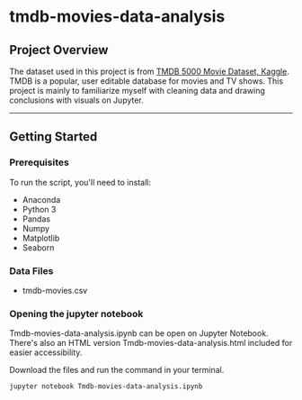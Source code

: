 # tmdb-movies-data-analysis

## Project Overview

 The dataset used in this project is from [TMDB 5000 Movie Dataset, Kaggle](https://www.kaggle.com/tmdb/tmdb-movie-metadata). TMDB is a popular, user editable database for movies and TV shows. This project is mainly to familiarize myself with cleaning data and drawing conclusions with visuals on Jupyter. 

---

## Getting Started

### Prerequisites

To run the script, you'll need to install:
- Anaconda
- Python 3
- Pandas
- Numpy
- Matplotlib
- Seaborn

### Data Files 
- tmdb-movies.csv

### Opening the jupyter notebook

Tmdb-movies-data-analysis.ipynb can be open on Jupyter Notebook. There's also an HTML version Tmdb-movies-data-analysis.html included for easier accessibility.

 Download the files and run the command in your terminal.

 `jupyter notebook Tmdb-movies-data-analysis.ipynb`


